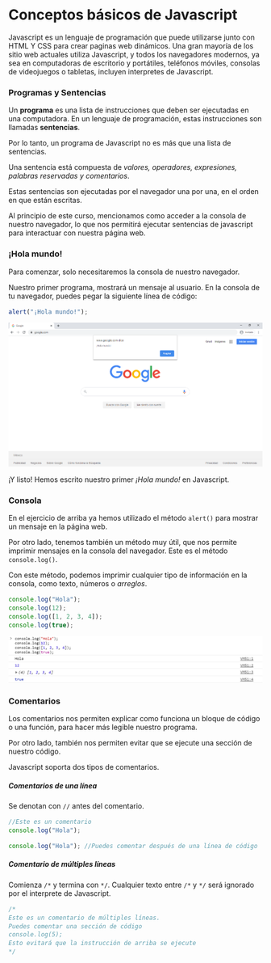 # Conceptos básicos de Javascript

Javascript es un lenguaje de programación que puede utilizarse junto con HTML Y CSS para crear paginas web dinámicos. Una gran mayoría de los sitio web actuales utiliza Javascript, y todos los navegadores modernos, ya sea en computadoras de escritorio y portátiles, teléfonos móviles, consolas de videojuegos o tabletas, incluyen interpretes de Javascript.

### Programas y Sentencias
Un **programa** es una lista de instrucciones que deben ser ejecutadas en una computadora. En un lenguaje de programación, estas instrucciones son llamadas **sentencias**.

Por lo tanto, un programa de Javascript no es más que una lista de sentencias.

Una sentencia está compuesta de *valores, operadores, expresiones, palabras reservadas y comentarios*.

Estas sentencias son ejecutadas por el navegador una por una, en el orden en que están escritas.

Al principio de este curso, mencionamos como acceder a la consola de nuestro navegador, lo que nos permitirá ejecutar sentencias de javascript para interactuar con nuestra página web.


### ¡Hola mundo!
Para comenzar, solo necesitaremos la consola de nuestro navegador.

Nuestro primer programa, mostrará un mensaje al usuario. En la consola de tu navegador, puedes pegar la siguiente línea de código:

```javascript
alert("¡Hola mundo!");
```

<p align="center">
    <img src="./img/js/holaMundo.png">
</p>

¡Y listo!
Hemos escrito nuestro primer *¡Hola mundo!* en Javascript.

### Consola
En el ejercicio de arriba ya hemos utilizado el método `alert()` para mostrar un mensaje en la página web.

Por otro lado, tenemos también un método muy útil, que nos permite imprimir mensajes en la consola del navegador. Este es el método `console.log()`.

Con este método, podemos imprimir cualquier tipo de información en la consola, como texto, números o *arreglos*.

```javascript
console.log("Hola");
console.log(12);
console.log([1, 2, 3, 4]);
console.log(true);
```

<p align="center">
    <img src="./img/js/consoleLog3.png">
</p>


### Comentarios
Los comentarios nos permiten explicar como funciona un bloque de código o una función, para hacer más legible nuestro programa.

Por otro lado, también nos permiten evitar que se ejecute una sección de nuestro código.

Javascript soporta dos tipos de comentarios.

##### Comentarios de una línea
Se denotan con `//` antes del comentario.
```javascript
//Este es un comentario
console.log("Hola");
```

```javascript
console.log("Hola"); //Puedes comentar después de una línea de código
```

##### Comentario de múltiples líneas
Comienza `/*` y termina con `*/`.
Cualquier texto entre `/*` y `*/` será ignorado por el interprete de Javascript.
```javascript
/*
Este es un comentario de múltiples líneas.
Puedes comentar una sección de código
console.log(5);
Esto evitará que la instrucción de arriba se ejecute
*/
```
